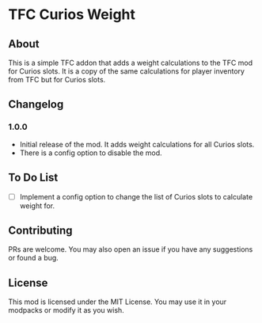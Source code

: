 # TFC Curios Weight

## About

This is a simple TFC addon that adds a weight calculations to the TFC mod for Curios slots. It is a copy of the same calculations for player inventory from TFC but for Curios slots.

## Changelog

### 1.0.0
- Initial release of the mod. It adds weight calculations for all Curios slots.
- There is a config option to disable the mod.

## To Do List

- [ ] Implement a config option to change the list of Curios slots to calculate weight for.

## Contributing

PRs are welcome. You may also open an issue if you have any suggestions or found a bug.

## License

This mod is licensed under the MIT License. You may use it in your modpacks or modify it as you wish.

